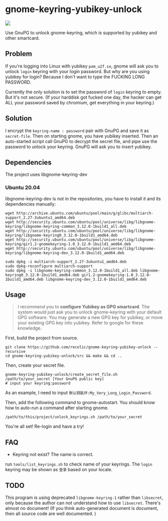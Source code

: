 # gnome-keyring-yubikey-unlock

![](https://img.shields.io/badge/CXXSTD-C%2B%2B14-green)

Use GnuPG to unlock gnome-keyring, which is supported by yubikey and other smartcard.

## Problem

If you're logging into Linux with yubikey `pam_u2f.so`, gnome will ask you to unlock `login` keyring with your login password. 
But why are you using yubikey for login? Because I don't want to type the FUCKING LONG PASSWORD.

Currently the only solution is to set the password of `login` keyring to empty. But it's not secure. (If your harddisk got fucked one day, the hacker can get ALL your password saved by chromium, get everything in your keyring.)

## Solution

I encrypt the `keyring-name : password` pair with GnuPG and save it as `secret-file`. Then on starting gnome, you have yubikey inserted. Then an auto-started script call GnuPG to decrypt the secret file, and pipe use the password to unlock your keyring. GnuPG will ask you to insert yubikey.

## Dependencies
The project uses libgnome-keyring-dev

### Ubuntu 20.04
libgnome-keyring-dev is not in the repositories, you have to install it and its dependencies manually:
```
wget http://archive.ubuntu.com/ubuntu/pool/main/g/glibc/multiarch-support_2.27-3ubuntu1_amd64.deb
wget http://security.ubuntu.com/ubuntu/pool/universe/libg/libgnome-keyring/libgnome-keyring-common_3.12.0-1build1_all.deb
wget http://security.ubuntu.com/ubuntu/pool/universe/libg/libgnome-keyring/libgnome-keyring0_3.12.0-1build1_amd64.deb
wget http://security.ubuntu.com/ubuntu/pool/universe/libg/libgnome-keyring/gir1.2-gnomekeyring-1.0_3.12.0-1build1_amd64.deb
wget http://security.ubuntu.com/ubuntu/pool/universe/libg/libgnome-keyring/libgnome-keyring-dev_3.12.0-1build1_amd64.deb

sudo dpkg -i multiarch-support_2.27-3ubuntu1_amd64.deb
sudo dpkg-reconfigure multiarch-support
sudo dpkg -i libgnome-keyring-common_3.12.0-1build1_all.deb libgnome-keyring0_3.12.0-1build1_amd64.deb gir1.2-gnomekeyring-1.0_3.12.0-1build1_amd64.deb libgnome-keyring-dev_3.12.0-1build1_amd64.deb
```

## Usage

> I recommend you to **configure Yubikey as GPG smartcard**. The system would just ask you to unlock gnome-keyring with your default GPG software. You may generate a new GPG key for yubikey, or move your existing GPG key into yubikey. Refer to google for these knowledge. 

First, build the project from source.
```
git clone https://github.com/recolic/gnome-keyring-yubikey-unlock --recursive
cd gnome-keyring-yubikey-unlock/src && make && cd ..
```

Then, create your secret file.
```
gnome-keyring-yubikey-unlock/create_secret_file.sh /path/to/your_secret [Your GnuPG public key]
# input your keyring:password
```

As an example, I need to input `默认钥匙环:My_Very_Long_Login_Password`.

Then, add the following command to gnome-autostart. You should know how to auto-run a command after starting gnome.

```
/path/to/this/project/unlock_keyrings.sh /path/to/your_secret
```

You're all set! Re-login and have a try!

## FAQ

- Keyring not exist? The name is correct.

run `tools/list_keyrings.sh` to check name of your keyrings. The `login` keyring may be shown as `登录` based on your locale.

## TODO

This program is using deprecated `libgnome-keyring-1` rather than `libsecret`, only because the author can not understand how to use `libsecret`. There's almost no document! (If you think auto-generated document is document, then all source code are well documented. )
